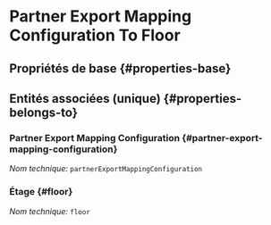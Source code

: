 #  Partner Export Mapping Configuration To Floor
<!--- THIS FILE IS GENERATED PLEASE DO NOT EDIT IT DIRECTLY --->



## Propriétés de base {#properties-base}



## Entités associées (unique) {#properties-belongs-to}

###  Partner Export Mapping Configuration {#partner-export-mapping-configuration}



*Nom technique:* ```partnerExportMappingConfiguration```

### Étage {#floor}



*Nom technique:* ```floor```





